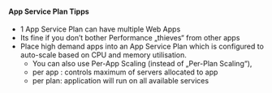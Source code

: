 #### App Service Plan Tipps
- 1 App Service Plan can have multiple Web Apps
- Its fine if you don’t bother Performance „thieves“ from other apps
- Place high demand apps into an App Service Plan which is configured to auto-scale based on CPU and memory utilisation.
	- You can also use Per-App Scaling (instead of „Per-Plan Scaling“),
	- per app : controls maximum of servers allocated to app
	- per plan: application will run on all available services
